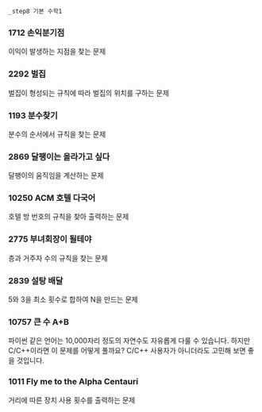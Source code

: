 
    _step8 기본 수학1

###	1712	손익분기점
이익이 발생하는 지점을 찾는 문제

###	2292	벌집
벌집이 형성되는 규칙에 따라 벌집의 위치를 구하는 문제

###	1193	분수찾기
분수의 순서에서 규칙을 찾는 문제

###	2869	달팽이는 올라가고 싶다
달팽이의 움직임을 계산하는 문제

###	10250	ACM 호텔	다국어
호텔 방 번호의 규칙을 찾아 출력하는 문제

###	2775	부녀회장이 될테야
층과 거주자 수의 규칙을 찾는 문제

###	2839	설탕 배달
5와 3을 최소 횟수로 합하여 N을 만드는 문제

###	10757	큰 수 A+B
파이썬 같은 언어는 10,000자리 정도의 자연수도 자유롭게 다룰 수 있습니다. 하지만 C/C++이라면 이 문제를 어떻게 풀까요? C/C++ 사용자가 아니더라도 고민해 보면 좋을 것입니다.

###	1011	Fly me to the Alpha Centauri
거리에 따른 장치 사용 횟수를 출력하는 문제

